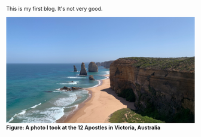 ﻿This is my first blog. It's not very good.

![12 Apostles](../../_blogs/my-first-blog/image.jpg)
**Figure: A photo I took at the 12 Apostles in Victoria, Australia**